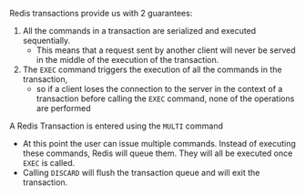 
Redis transactions provide us with 2 guarantees:
1. All the commands in a transaction are serialized and executed sequentially. 
    - This means that a request sent by another client will never be served in the middle of the execution of the transaction.
2. The `EXEC` command triggers the execution of all the commands in the transaction, 
    - so if a client loses the connection to the server in the context of a transaction before calling the `EXEC` command, none of the operations are performed

A Redis Transaction is entered using the `MULTI` command
- At this point the user can issue multiple commands. Instead of executing these commands, Redis will queue them. They will all be executed once `EXEC` is called.
- Calling `DISCARD` will flush the transaction queue and will exit the transaction.